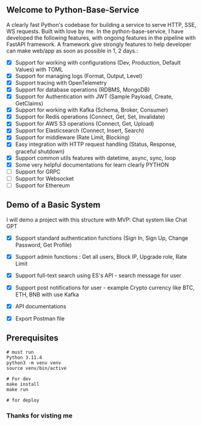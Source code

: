 ## Welcome to Python-Base-Service
A clearly fast Python's codebase for building a service to serve HTTP, SSE, WS requests. Built with love by me. In the python-base-service, I have developed the following features, with ongoing features in the pipeline with FastAPI framework. A framework give strongly features to help developer can make web/app as soon as possible in 1, 2 days.:
- [x]  Support for working with configurations (Dev, Production, Default Values) with TOML
- [x]  Support for managing logs (Format, Output, Level)
- [x]  Support tracing with OpenTelemetry
- [x]  Support for database operations (RDBMS, MongoDB)
- [x]  Support for Authentication with JWT (Sample Payload, Create, GetClaims)
- [x]  Support for working with Kafka (Schema, Broker, Consumer)
- [x]  Support for Redis operations (Connect, Get, Set, Invalidate)
- [x]  Support for AWS S3 operations (Connect, Get, Upload)
- [x]  Support for Elasticsearch (Connect, Insert, Search)
- [x]  Support for middleware (Rate Limit, Blocking)
- [x]  Easy integration with HTTP request handling (Status, 
Response, graceful shutdown)
- [X] Support common utils features with datetime, async, sync, loop
- [X] Some very helpful documentations for learn clearly PYTHON
- [ ]  Support for GRPC
- [ ]  Support for Websocket
- [ ]  Support for Ethereum

## Demo of a Basic System
I will demo a project with this structure with MVP: Chat system like Chat GPT
- [X] Support standard authentication functions (Sign In, Sign Up, Change Password, Get Profile)
- [X] Support admin functions : Get all users, Block IP, Upgrade role, Rate Limit
- [X] Support full-text search using ES's API - search message for user
- [X] Support post notifications for user - example Crypto currency like BTC, ETH, BNB with use Kafka 
- [X] API documentations 
- [X] Export Postman file


## Prerequisites
```
# must run
Python 3.11.4
python3 -m venv venv
source venv/bin/active

# For dev
make install
make run

# for deploy

```
### Thanks for visting me
